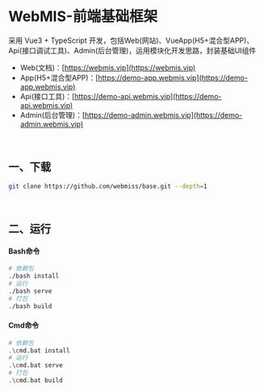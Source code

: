# WebMIS-前端基础框架
采用 Vue3 + TypeScript 开发，包括Web(网站)、VueApp(H5+混合型APP)、Api(接口调试工具)、Admin(后台管理)，运用模块化开发思路，封装基础UI组件
- Web(文档)：[https://webmis.vip](https://webmis.vip)
- App(H5+混合型APP)：[https://demo-app.webmis.vip](https://demo-app.webmis.vip)
- Api(接口工具)：[https://demo-api.webmis.vip](https://demo-api.webmis.vip)
- Admin(后台管理)：[https://demo-admin.webmis.vip](https://demo-admin.webmis.vip)

<br/>

## 一、下载
```bash
git clone https://github.com/webmiss/base.git --depth=1
```

<br/>

## 二、运行
#### Bash命令
```bash
# 依赖包
./bash install
# 运行
./bash serve
# 打包
./bash build
```

#### Cmd命令
```bash
# 依赖包
.\cmd.bat install
# 运行
.\cmd.bat serve
# 打包
.\cmd.bat build
```

<br/><br/>